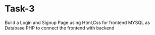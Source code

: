 # Task-3
Build a Login and Signup Page using Html,Css for frontend MYSQL as Database PHP to connect the frontend with backend

